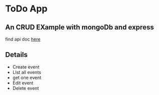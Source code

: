 # ToDo App

## An CRUD EXample with mongoDb and express

find api doc [here]

## Details

- Create event
- LIst all events
- get one event
- Edit event
- Delete event

[here]: https://documenter.getpostman.com/view/14417229/UVeDu7pz
